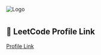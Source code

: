  ![Logo](https://upload.wikimedia.org/wikipedia/commons/thumb/0/0a/LeetCode_Logo_black_with_text.svg/2560px-LeetCode_Logo_black_with_text.svg.png)

#

## 🚀 LeetCode Profile Link
[Profile Link](https://leetcode.com/sadi-tanvir/)
